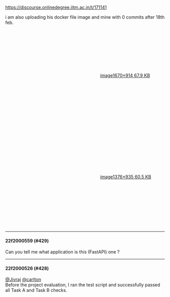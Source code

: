 https://discourse.onlinedegree.iitm.ac.in/t/171141

i am also uploading his docker file image and mine with 0 commits after 18th feb.</p>
<p><div class="lightbox-wrapper"><a class="lightbox" data-download-href="/uploads/short-url/hfGGrCZc5ujQNmm1RFe8BSzkevt.png?dl=1" href="https://europe1.discourse-cdn.com/flex013/uploads/iitm/original/3X/7/8/78eaf46821c5af8d1f6844561dc235a1e22f6de7.png" rel="noopener nofollow ugc" title="image"><div class="meta"><svg aria-hidden="true" class="fa d-icon d-icon-far-image svg-icon"><use href="#far-image"></use></svg><span class="filename">image</span><span class="informations">1670×914 67.9 KB</span><svg aria-hidden="true" class="fa d-icon d-icon-discourse-expand svg-icon"><use href="#discourse-expand"></use></svg></div></a></div><br/>
<div class="lightbox-wrapper"><a class="lightbox" data-download-href="/uploads/short-url/6R7JPTABdp08gdr9D0UZsdUIota.png?dl=1" href="https://europe1.discourse-cdn.com/flex013/uploads/iitm/original/3X/3/0/300e62ae1bb91e990020843f9db4aab25bd9ac70.png" rel="noopener nofollow ugc" title="image"><div class="meta"><svg aria-hidden="true" class="fa d-icon d-icon-far-image svg-icon"><use href="#far-image"></use></svg><span class="filename">image</span><span class="informations">1376×935 60.5 KB</span><svg aria-hidden="true" class="fa d-icon d-icon-discourse-expand svg-icon"><use href="#discourse-expand"></use></svg></div></a></div></p><hr>

<h4>22f2000559 (#429)</h4>
<p>Can you tell me what application is this (FastAPI) one ?</p><hr>

<h4>22f2000526 (#428)</h4>
<p><a class="mention" href="/u/jivraj">@Jivraj</a> <a class="mention" href="/u/carlton">@carlton</a><br/>
Before the project evaluation, I ran the test script and successfully passed all Task A and Task B checks.